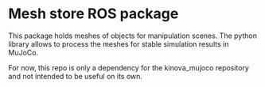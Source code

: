 # Mesh store ROS package

This package holds meshes of objects for manipulation scenes. The python library
allows to process the meshes for stable simulation results in MuJoCo.

For now, this repo is only a dependency for the kinova_mujoco repository and not 
intended to be useful on its own.